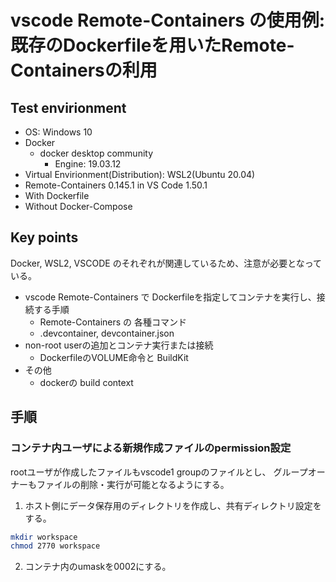 # vscode Remote-Containers の使用例: 既存のDockerfileを用いたRemote-Containersの利用

## Test envirionment

- OS: Windows 10
- Docker  
  - docker desktop community
    - Engine: 19.03.12
- Virtual Envirionment(Distribution): WSL2(Ubuntu 20.04)
- Remote-Containers 0.145.1 in VS Code 1.50.1
- With Dockerfile
- Without Docker-Compose

## Key points

Docker, WSL2, VSCODE のそれぞれが関連しているため、注意が必要となっている。

- vscode Remote-Containers で Dockerfileを指定してコンテナを実行し、接続する手順
  - Remote-Containers の 各種コマンド
  - .devcontainer, devcontainer.json
- non-root userの追加とコンテナ実行または接続
  - DockerfileのVOLUME命令と BuildKit
- その他
  - dockerの build context

## 手順

### コンテナ内ユーザによる新規作成ファイルのpermission設定

rootユーザが作成したファイルもvscode1 groupのファイルとし、
グループオーナーもファイルの削除・実行が可能となるようにする。

1. ホスト側にデータ保存用のディレクトリを作成し、共有ディレクトリ設定をする。

``` bash
mkdir workspace
chmod 2770 workspace
```

2. コンテナ内のumaskを0002にする。

